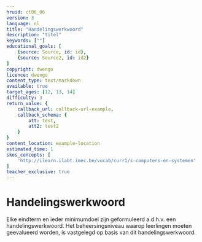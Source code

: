 ```yaml
---
hruid: ct06_06
version: 3
language: nl
title: "Handelingswerkwoord"
description: "titel"
keywords: [""]
educational_goals: [
    {source: Source, id: id}, 
    {source: Source2, id: id2}
]
copyright: dwengo
licence: dwengo
content_type: text/markdown
available: true
target_ages: [12, 13, 14]
difficulty: 3
return_value: {
    callback_url: callback-url-example,
    callback_schema: {
        att: test,
        att2: test2
    }
}
content_location: example-location
estimated_time: 1
skos_concepts: [
    'http://ilearn.ilabt.imec.be/vocab/curr1/s-computers-en-systemen'
]
teacher_exclusive: true
---
```


# Handelingswerkwoord

Elke eindterm en ieder minimumdoel zijn geformuleerd a.d.h.v. een handelingswerkwoord. Het beheersingsniveau waarop leerlingen moeten geevalueerd worden, is vastgelegd op basis van dit handelingswerkwoord. 

